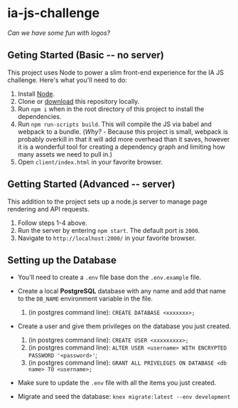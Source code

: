 # ia-js-challenge

*Can we have some fun with logos?*

## Geting Started (Basic -- no server)

This project uses Node to power a slim front-end experience for the IA JS challenge. Here's what you'll need to do:

1. Install [Node](https://nodejs.org/en/).
2. Clone or [download](https://github.com/tom-con/ia-js-challenge/archive/master.zip) this repository locally.
3. Run `npm i` when in the root directory of this project to install the dependencies.
4. Run `npm run-scripts build`. This will compile the JS via babel and webpack to a bundle. (*Why?* - Because this project is small, webpack is probably overkill in that it will add more overhead than it saves, however it is a wonderful tool for creating a dependency graph and limiting how many assets we need to pull in.)
5. Open `client/index.html` in your favorite browser.

## Getting Started (Advanced -- server)

This addition to the project sets up a node.js server to manage page rendering and API requests.

1. Follow steps 1-4 above.
2. Run the server by entering `npm start`. The default port is `2000`.
3. Navigate to `http://localhost:2000/` in your favorite browser.

## Setting up the Database

* You'll need to create a `.env` file base don the `.env.example` file.
* Create a local **PostgreSQL** database with any name and add that name to the `DB_NAME` environment variable in the file.

    1. (in postgres command line): `CREATE DATABASE <xxxxxxx>;`

* Create a user and give them privileges on the database you just created.

    1. (in postgres command line): `CREATE USER <xxxxxxxxx>;`
    2. (in postgres command line): `ALTER USER <username> WITH ENCRYPTED PASSWORD '<password>'`;
    3. (in postgres command line): `GRANT ALL PRIVELEGES ON DATABASE <db name> TO <username>;`

* Make sure to update the `.env` file with all the items you just created.
* Migrate and seed the database: `knex migrate:latest --env development`
